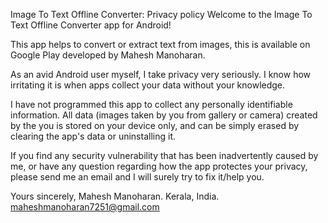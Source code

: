Image To Text Offline Converter: Privacy policy
Welcome to the Image To Text Offline Converter app for Android!

This app helps to convert or extract text from images, this is available on Google Play developed by Mahesh Manoharan.

As an avid Android user myself, I take privacy very seriously. I know how irritating it is when apps collect your data without your knowledge.

I have not programmed this app to collect any personally identifiable information. All data (images taken by you from gallery or camera) created by the you is stored on your device only, and can be simply erased by clearing the app's data or uninstalling it.

If you find any security vulnerability that has been inadvertently caused by me, or have any question regarding how the app protectes your privacy, please send me an email and I will surely try to fix it/help you.

Yours sincerely,
Mahesh Manoharan.
Kerala, India.
maheshmanoharan7251@gmail.com
